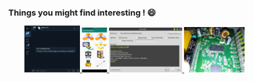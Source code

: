 ### Things you might find interesting ! 😄



<p align = "center">
   <a href="https://github.com/Dishendramishra/simtess-bot">
  <img src="https://raw.githubusercontent.com/Dishendramishra/simtess-bot/master/images/preview.gif" width="22%"> 
  </a>
  
  <a href="https://github.com/Dishendramishra/esp8266_homeautomation">
  <img src="https://github.com/Dishendramishra/esp8266_homeautomation/blob/master/images/app_snapshot" width="10%"> 
  </a>

  <a href="https://github.com/Dishendramishra/grive-gui">
  <img src="https://github.com/Dishendramishra/grive-gui/raw/master/images/home.png" width="29%"> 
  </a>
  
  <a href="https://github.com/Dishendramishra/tp-link_mr3220_v2_openwrt">
  <img src="https://raw.githubusercontent.com/Dishendramishra/tp-link_mr3220_v2_openwrt/master/images/ram2.jpg" width="24%"> 
  </a>
  
</p>
<!--
**Dishendramishra/Dishendramishra** is a ✨ _special_ ✨ repository because its `README.md` (this file) appears on your GitHub profile.

Here are some ideas to get you started:

- 🔭 I’m currently working on ...
- 🌱 I’m currently learning ...
- 👯 I’m looking to collaborate on ...
- 🤔 I’m looking for help with ...
- 💬 Ask me about ...
- 📫 How to reach me: ...
- 😄 Pronouns: ...
- ⚡ Fun fact: ...
-->
